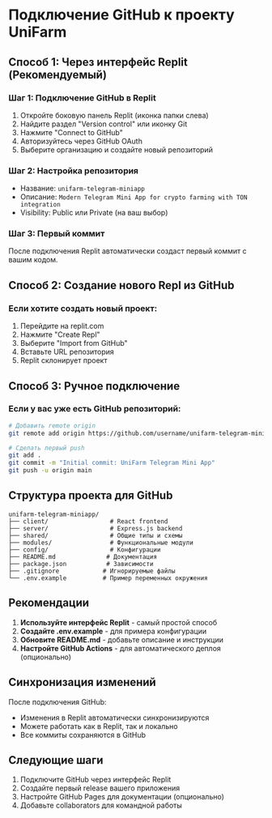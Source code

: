 # Подключение GitHub к проекту UniFarm

## Способ 1: Через интерфейс Replit (Рекомендуемый)

### Шаг 1: Подключение GitHub в Replit
1. Откройте боковую панель Replit (иконка папки слева)
2. Найдите раздел "Version control" или иконку Git
3. Нажмите "Connect to GitHub"
4. Авторизуйтесь через GitHub OAuth
5. Выберите организацию и создайте новый репозиторий

### Шаг 2: Настройка репозитория
- Название: `unifarm-telegram-miniapp`
- Описание: `Modern Telegram Mini App for crypto farming with TON integration`
- Visibility: Public или Private (на ваш выбор)

### Шаг 3: Первый коммит
После подключения Replit автоматически создаст первый коммит с вашим кодом.

## Способ 2: Создание нового Repl из GitHub

### Если хотите создать новый проект:
1. Перейдите на replit.com
2. Нажмите "Create Repl"
3. Выберите "Import from GitHub"
4. Вставьте URL репозитория
5. Replit склонирует проект

## Способ 3: Ручное подключение

### Если у вас уже есть GitHub репозиторий:
```bash
# Добавить remote origin
git remote add origin https://github.com/username/unifarm-telegram-miniapp.git

# Сделать первый push
git add .
git commit -m "Initial commit: UniFarm Telegram Mini App"
git push -u origin main
```

## Структура проекта для GitHub

```
unifarm-telegram-miniapp/
├── client/                 # React frontend
├── server/                 # Express.js backend
├── shared/                 # Общие типы и схемы
├── modules/                # Функциональные модули
├── config/                 # Конфигурации
├── README.md              # Документация
├── package.json           # Зависимости
├── .gitignore            # Игнорируемые файлы
└── .env.example          # Пример переменных окружения
```

## Рекомендации

1. **Используйте интерфейс Replit** - самый простой способ
2. **Создайте .env.example** - для примера конфигурации
3. **Обновите README.md** - добавьте описание и инструкции
4. **Настройте GitHub Actions** - для автоматического деплоя (опционально)

## Синхронизация изменений

После подключения GitHub:
- Изменения в Replit автоматически синхронизируются
- Можете работать как в Replit, так и локально
- Все коммиты сохраняются в GitHub

## Следующие шаги

1. Подключите GitHub через интерфейс Replit
2. Создайте первый release вашего приложения
3. Настройте GitHub Pages для документации (опционально)
4. Добавьте collaborators для командной работы